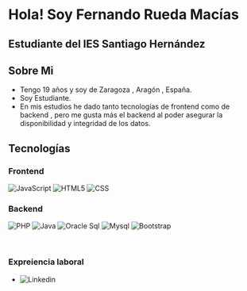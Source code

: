 <h1>Hola! Soy Fernando Rueda Macías</h1>
<h2>Estudiante del IES Santiago Hernández</h2>

## Sobre Mi
- Tengo 19 años y soy de Zaragoza , Aragón , España.
- Soy Estudiante.
- En mis estudios he dado tanto tecnologías de frontend como de backend , pero me gusta más el backend al poder asegurar la disponibilidad y integridad de los datos.

## Tecnologías 
  ### Frontend
  ![JavaScript](https://img.shields.io/badge/JavaScript-yellow?style=for-the-badge)
  ![HTML5](https://img.shields.io/badge/HTML-orange?style=for-the-badge)
  ![CSS](https://img.shields.io/badge/CSS-blue?style=for-the-badge)
  
  ### Backend
  ![PHP](https://img.shields.io/badge/PHP-blue?style=for-the-badge)
  ![Java](https://img.shields.io/badge/Java-orange?style=for-the-badge)
  ![Oracle Sql](https://img.shields.io/badge/Oracle-F80000?style=for-the-badge)
  ![Mysql](https://img.shields.io/badge/MySQL-4479A1?style=for-the-badge)
  ![Bootstrap](https://img.shields.io/badge/Bootstrap-563D7C?style=for-the-badge)

   <br>

### Expreiencia laboral
 - ![Linkedin](https://es.linkedin.com/in/fernando-rueda-mac%C3%ADas-b6a9772b4)


